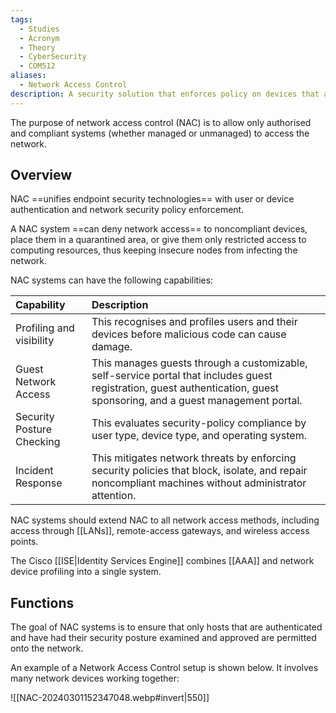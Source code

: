 ```yaml
---
tags:
  - Studies
  - Acronym
  - Theory
  - CyberSecurity
  - COM512
aliases:
  - Network Access Control
description: A security solution that enforces policy on devices that access networks to increase network visibility and reduce risk.
---
```

The purpose of network access control (NAC) is to allow only authorised and compliant systems (whether managed or unmanaged) to access the network. 

## Overview

NAC ==unifies endpoint security technologies== with user or device authentication and network security policy enforcement. 

A NAC system ==can deny network access== to noncompliant devices, place them in a quarantined area, or give them only restricted access to computing resources, thus keeping insecure nodes from infecting the network.

NAC systems can have the following capabilities:

| Capability                | Description                                                                                                                                                              |
| :------------------------ | :----------------------------------------------------------------------------------------------------------------------------------------------------------------------- |
| Profiling and visibility  | This recognises and profiles users and their devices before malicious code can cause damage.                                                                             |
| Guest Network Access      | This manages guests through a customizable, self-service portal that includes guest registration, guest authentication, guest sponsoring, and a guest management portal. |
| Security Posture Checking | This evaluates security-policy compliance by user type, device type, and operating system.                                                                               |
| Incident Response         | This mitigates network threats by enforcing security policies that block, isolate, and repair noncompliant machines without administrator attention.                     |
NAC systems should extend NAC to all network access methods, including access through [[LANs]], remote-access gateways, and wireless access points.

The Cisco [[ISE|Identity Services Engine]] combines [[AAA]] and network device profiling into a single system.

## Functions

The goal of NAC systems is to ensure that only hosts that are authenticated and have had their security posture examined and approved are permitted onto the network.

An example of a Network Access Control setup is shown below. It involves many network devices working together:

![[NAC-20240301152347048.webp#invert|550]]

